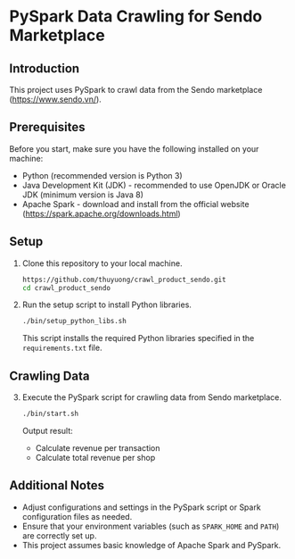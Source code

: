# PySpark Data Crawling for Sendo Marketplace

## Introduction

This project uses PySpark to crawl data from the Sendo marketplace (https://www.sendo.vn/).

## Prerequisites

Before you start, make sure you have the following installed on your machine:

- Python (recommended version is Python 3)
- Java Development Kit (JDK) - recommended to use OpenJDK or Oracle JDK (minimum version is Java 8)
- Apache Spark - download and install from the official website (https://spark.apache.org/downloads.html)

## Setup

1. Clone this repository to your local machine.

    ```bash
    https://github.com/thuyuong/crawl_product_sendo.git
    cd crawl_product_sendo
    ```

2. Run the setup script to install Python libraries.

    ```bash
    ./bin/setup_python_libs.sh
    ```

    This script installs the required Python libraries specified in the `requirements.txt` file.

## Crawling Data
3. Execute the PySpark script for crawling data from Sendo marketplace.

    ```bash
    ./bin/start.sh
    ```
   Output result:
    - Calculate revenue per transaction
    - Calculate total revenue per shop

## Additional Notes

- Adjust configurations and settings in the PySpark script or Spark configuration files as needed.
- Ensure that your environment variables (such as `SPARK_HOME` and `PATH`) are correctly set up.
- This project assumes basic knowledge of Apache Spark and PySpark.
